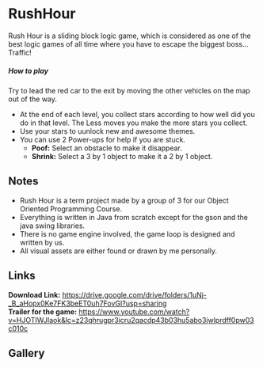 # RushHour

Rush Hour is a sliding block logic game, which is considered as one of the best logic games of all time where you have to escape the biggest boss... Traffic!

##### How to play

Try to lead the red car to the exit by moving the other vehicles on the map out of the way.
- At the end of each level, you collect stars according to how well did you do in that level. 
The Less moves you make the more stars you collect.
- Use your stars to uunlock new and awesome themes.
- You can use 2 Power-ups for help if you are stuck.
  - **Poof:** Select an obstacle to make it disappear.
  - **Shrink:** Select a 3 by 1 object to make it a 2 by 1 object.
  
## Notes

- Rush Hour is a term project made by a group of 3 for our Object Oriented Programming Course.
- Everything is written in Java from scratch except for the gson and the java swing libraries.
- There is no game engine involved, the game loop is designed and written by us.
- All visual assets are either found or drawn by me personally.

## Links

**Download Link:** https://drive.google.com/drive/folders/1uNj-_B_aHopx0Ke7FK3beET0uh7FovGI?usp=sharing <br>
**Trailer for the game:**  https://www.youtube.com/watch?v=HJOTIWJIaok&lc=z23qhrugpr3icru2qacdp43b03hu5abo3jwlprdff0pw03c010c

## Gallery

